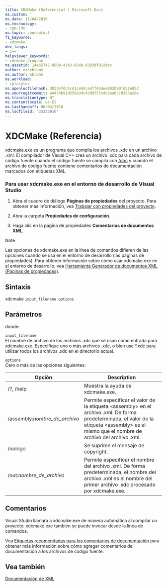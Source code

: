 ```yaml
---
title: XDCMake (Referencia) | Microsoft Docs
ms.custom: ''
ms.date: 11/04/2016
ms.technology:
- cpp-ide
ms.topic: conceptual
f1_keywords:
- xdcmake
dev_langs:
- C++
helpviewer_keywords:
- xdcmake program
ms.assetid: 14e65747-d000-4343-854b-8393bf01cbac
author: mikeblome
ms.author: mblome
ms.workload:
- cplusplus
ms.openlocfilehash: 383347dc5cd1ce0dcadff6bdee802b90fd52e85d
ms.sourcegitcommit: a4454b91d556a3dc43d8755cdcdeabcc9285a20e
ms.translationtype: HT
ms.contentlocale: es-ES
ms.lasthandoff: 06/04/2018
ms.locfileid: "33333910"
---
```

# <a name="xdcmake-reference"></a>XDCMake (Referencia)
xdcmake.exe es un programa que compila los archivos .xdc en un archivo .xml. El compilador de Visual C++ crea un archivo .xdc para cada archivo de código fuente cuando el código fuente se compila con [/doc](../build/reference/doc-process-documentation-comments-c-cpp.md) y cuando el archivo de código fuente contiene comentarios de documentación marcados con etiquetas XML.  
  
### <a name="to-use-xdcmakeexe-in-the-visual-studio-development-environment"></a>Para usar xdcmake.exe en el entorno de desarrollo de Visual Studio  
  
1.  Abra el cuadro de diálogo **Páginas de propiedades** del proyecto. Para obtener más información, vea [Trabajar con propiedades del proyecto](../ide/working-with-project-properties.md).  
  
2.  Abra la carpeta **Propiedades de configuración**.  
  
3.  Haga clic en la página de propiedades **Comentarios de documentos XML**.  
  
> [!NOTE]
>  Las opciones de xdcmake.exe en la línea de comandos difieren de las opciones cuando se usa en el entorno de desarrollo (las páginas de propiedades). Para obtener información sobre cómo usar xdcmake.exe en el entorno de desarrollo, vea [Herramienta Generador de documentos XML (Páginas de propiedades)](../ide/xml-document-generator-tool-property-pages.md).  
  
## <a name="syntax"></a>Sintaxis  
 xdcmake `input_filename options`  
  
## <a name="parameters"></a>Parámetros  
 donde:  
  
 `input_filename`  
 El nombre de archivo de los archivos .xdc que se usan como entrada para xdcmake.exe. Especifique uno o más archivos .xdc, o bien use *.xdc para utilizar todos los archivos .xdc en el directorio actual.  
  
 `options`  
 Cero o más de las opciones siguientes:  
  
|Opción|Description|  
|------------|-----------------|  
|/?, /help|Muestra la ayuda de xdcmake.exe.|  
|/assembly:*nombre_de_archivo*|Permite especificar el valor de la etiqueta \<assembly> en el archivo .xml.  De forma predeterminada, el valor de la etiqueta \<assembly> es el mismo que el nombre de archivo del archivo .xml.|  
|/nologo|Se suprime el mensaje de copyright.|  
|/out:*nombre_de_archivo*|Permite especificar el nombre del archivo .xml.  De forma predeterminada, el nombre del archivo .xml es el nombre del primer archivo .xdc procesado por xdcmake.exe.|  
  
## <a name="remarks"></a>Comentarios  
 Visual Studio llamará a xdcmake.exe de manera automática al compilar un proyecto. xdcmake.exe también se puede invocar desde la línea de comandos.  
  
 Vea [Etiquetas recomendadas para los comentarios de documentación](../ide/recommended-tags-for-documentation-comments-visual-cpp.md) para obtener más información sobre cómo agregar comentarios de documentación a los archivos de código fuente.  
  
## <a name="see-also"></a>Vea también  
 [Documentación de XML](../ide/xml-documentation-visual-cpp.md)